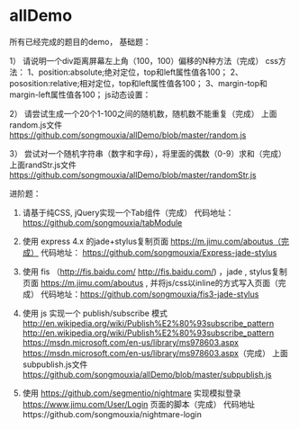 # allDemo
所有已经完成的题目的demo，
基础题：

1） 请说明一个div距离屏幕左上角（100，100）偏移的N种方法（完成）
   css方法：
   1、position:absolute;绝对定位，top和left属性值各100；
   2、pososition:relative;相对定位，top和left属性值各100；
   3、margin-top和margin-left属性值各100；
   js动态设置：

2） 请尝试生成一个20个1-100之间的随机数，随机数不能重复（完成）
  上面random.js文件 https://github.com/songmouxia/allDemo/blob/master/random.js

3） 尝试对一个随机字符串（数字和字母），将里面的偶数（0-9）求和（完成）
   上面randStr.js文件 https://github.com/songmouxia/allDemo/blob/master/randomStr.js

  进阶题：
1) 请基于纯CSS, jQuery实现一个Tab组件（完成）
  代码地址：https://github.com/songmouxia/tabModule

2) 使用 express 4.x 的jade+stylus复制页面 https://m.jimu.com/aboutus（完成）
  代码地址： https://github.com/songmouxia/Express-jade-stylus

3) 使用 fis （http://fis.baidu.com/ <http://fis.baidu.com/>) ，jade , stylus复制页面 https://m.jimu.com/aboutus , 并将js/css以inline的方式写入页面（完成）
  代码地址：https://github.com/songmouxia/fis3-jade-stylus

6) 使用 js 实现一个 publish/subscribe 模式 http://en.wikipedia.org/wiki/Publish%E2%80%93subscribe_pattern <http://en.wikipedia.org/wiki/Publish%E2%80%93subscribe_pattern> https://msdn.microsoft.com/en-us/library/ms978603.aspx <https://msdn.microsoft.com/en-us/library/ms978603.aspx>（完成）
  上面subpublish.js文件 https://github.com/songmouxia/allDemo/blob/master/subpublish.js

7) 使用 https://github.com/segmentio/nightmare 实现模拟登录 https://www.jimu.com/User/Login 页面的脚本（完成）
   代码地址https://github.com/songmouxia/nightmare-login
